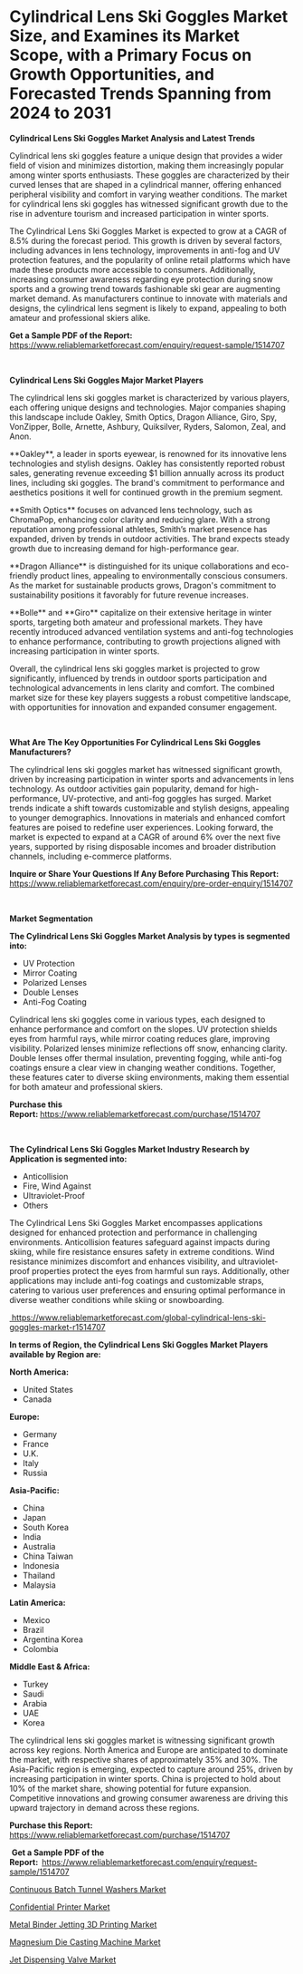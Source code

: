 <p><h1>Cylindrical Lens Ski Goggles Market Size, and Examines its Market Scope, with a Primary Focus on Growth Opportunities, and Forecasted Trends Spanning from 2024 to 2031</h1></p><p><strong>Cylindrical Lens Ski Goggles Market Analysis and Latest Trends</strong></p>
<p><p>Cylindrical lens ski goggles feature a unique design that provides a wider field of vision and minimizes distortion, making them increasingly popular among winter sports enthusiasts. These goggles are characterized by their curved lenses that are shaped in a cylindrical manner, offering enhanced peripheral visibility and comfort in varying weather conditions. The market for cylindrical lens ski goggles has witnessed significant growth due to the rise in adventure tourism and increased participation in winter sports.</p><p>The Cylindrical Lens Ski Goggles Market is expected to grow at a CAGR of 8.5% during the forecast period. This growth is driven by several factors, including advances in lens technology, improvements in anti-fog and UV protection features, and the popularity of online retail platforms which have made these products more accessible to consumers. Additionally, increasing consumer awareness regarding eye protection during snow sports and a growing trend towards fashionable ski gear are augmenting market demand. As manufacturers continue to innovate with materials and designs, the cylindrical lens segment is likely to expand, appealing to both amateur and professional skiers alike.</p></p>
<p><strong>Get a Sample PDF of the Report:&nbsp;</strong> <a href="https://www.reliablemarketforecast.com/enquiry/request-sample/1514707?utm_campaign=1129&utm_medium=2&utm_source=Github&utm_content=ia&utm_term=27102024&utm_id=cylindrical-lens-ski-goggles">https://www.reliablemarketforecast.com/enquiry/request-sample/1514707</a></p>
<p>&nbsp;</p>
<p><strong>Cylindrical Lens Ski Goggles Major Market Players</strong></p>
<p><p>The cylindrical lens ski goggles market is characterized by various players, each offering unique designs and technologies. Major companies shaping this landscape include Oakley, Smith Optics, Dragon Alliance, Giro, Spy, VonZipper, Bolle, Arnette, Ashbury, Quiksilver, Ryders, Salomon, Zeal, and Anon.</p><p>**Oakley**, a leader in sports eyewear, is renowned for its innovative lens technologies and stylish designs. Oakley has consistently reported robust sales, generating revenue exceeding $1 billion annually across its product lines, including ski goggles. The brand's commitment to performance and aesthetics positions it well for continued growth in the premium segment.</p><p>**Smith Optics** focuses on advanced lens technology, such as ChromaPop, enhancing color clarity and reducing glare. With a strong reputation among professional athletes, Smith’s market presence has expanded, driven by trends in outdoor activities. The brand expects steady growth due to increasing demand for high-performance gear.</p><p>**Dragon Alliance** is distinguished for its unique collaborations and eco-friendly product lines, appealing to environmentally conscious consumers. As the market for sustainable products grows, Dragon's commitment to sustainability positions it favorably for future revenue increases.</p><p>**Bolle** and **Giro** capitalize on their extensive heritage in winter sports, targeting both amateur and professional markets. They have recently introduced advanced ventilation systems and anti-fog technologies to enhance performance, contributing to growth projections aligned with increasing participation in winter sports.</p><p>Overall, the cylindrical lens ski goggles market is projected to grow significantly, influenced by trends in outdoor sports participation and technological advancements in lens clarity and comfort. The combined market size for these key players suggests a robust competitive landscape, with opportunities for innovation and expanded consumer engagement.</p></p>
<p>&nbsp;</p>
<p><strong>What Are The Key Opportunities For Cylindrical Lens Ski Goggles Manufacturers?</strong></p>
<p><p>The cylindrical lens ski goggles market has witnessed significant growth, driven by increasing participation in winter sports and advancements in lens technology. As outdoor activities gain popularity, demand for high-performance, UV-protective, and anti-fog goggles has surged. Market trends indicate a shift towards customizable and stylish designs, appealing to younger demographics. Innovations in materials and enhanced comfort features are poised to redefine user experiences. Looking forward, the market is expected to expand at a CAGR of around 6% over the next five years, supported by rising disposable incomes and broader distribution channels, including e-commerce platforms.</p></p>
<p><strong>Inquire or Share Your Questions If Any Before Purchasing This Report:</strong> <a href="https://www.reliablemarketforecast.com/enquiry/pre-order-enquiry/1514707?utm_campaign=1129&utm_medium=2&utm_source=Github&utm_content=ia&utm_term=27102024&utm_id=cylindrical-lens-ski-goggles">https://www.reliablemarketforecast.com/enquiry/pre-order-enquiry/1514707</a></p>
<p>&nbsp;</p>
<p><strong>Market Segmentation</strong></p>
<p><strong>The Cylindrical Lens Ski Goggles Market Analysis by types is segmented into:</strong></p>
<p><ul><li>UV Protection</li><li>Mirror Coating</li><li>Polarized Lenses</li><li>Double Lenses</li><li>Anti-Fog Coating</li></ul></p>
<p><p>Cylindrical lens ski goggles come in various types, each designed to enhance performance and comfort on the slopes. UV protection shields eyes from harmful rays, while mirror coating reduces glare, improving visibility. Polarized lenses minimize reflections off snow, enhancing clarity. Double lenses offer thermal insulation, preventing fogging, while anti-fog coatings ensure a clear view in changing weather conditions. Together, these features cater to diverse skiing environments, making them essential for both amateur and professional skiers.</p></p>
<p><strong>Purchase this Report:&nbsp;</strong><a href="https://www.reliablemarketforecast.com/purchase/1514707?utm_campaign=1129&utm_medium=2&utm_source=Github&utm_content=ia&utm_term=27102024&utm_id=cylindrical-lens-ski-goggles">https://www.reliablemarketforecast.com/purchase/1514707</a></p>
<p>&nbsp;</p>
<p><strong>The Cylindrical Lens Ski Goggles Market Industry Research by Application is segmented into:</strong></p>
<p><ul><li>Anticollision</li><li>Fire, Wind Against</li><li>Ultraviolet-Proof</li><li>Others</li></ul></p>
<p><p>The Cylindrical Lens Ski Goggles Market encompasses applications designed for enhanced protection and performance in challenging environments. Anticollision features safeguard against impacts during skiing, while fire resistance ensures safety in extreme conditions. Wind resistance minimizes discomfort and enhances visibility, and ultraviolet-proof properties protect the eyes from harmful sun rays. Additionally, other applications may include anti-fog coatings and customizable straps, catering to various user preferences and ensuring optimal performance in diverse weather conditions while skiing or snowboarding.</p></p>
<p><a href="https://www.reliablemarketforecast.com/global-cylindrical-lens-ski-goggles-market-r1514707?utm_campaign=1129&utm_medium=2&utm_source=Github&utm_content=ia&utm_term=27102024&utm_id=cylindrical-lens-ski-goggles">&nbsp;https://www.reliablemarketforecast.com/global-cylindrical-lens-ski-goggles-market-r1514707</a></p>
<p><strong>In terms of Region, the Cylindrical Lens Ski Goggles Market Players available by Region are:</strong></p>
<p>
    <p> <strong> North America: </strong>
        <ul>
            <li>United States</li>
            <li>Canada</li>
        </ul>
        </p> 
    <p> <strong> Europe: </strong>
        <ul>
            <li>Germany</li>
            <li>France</li>
            <li>U.K.</li>
            <li>Italy</li>
            <li>Russia</li>
        </ul>
        </p> 
    <p> <strong> Asia-Pacific: </strong>
        <ul>
            <li>China</li>
            <li>Japan</li>
            <li>South Korea</li>
            <li>India</li>
            <li>Australia</li>
            <li>China Taiwan</li>
            <li>Indonesia</li>
            <li>Thailand</li>
            <li>Malaysia</li>
        </ul>
        </p> 
    <p> <strong> Latin America: </strong>
        <ul>
            <li>Mexico</li>
            <li>Brazil</li>
            <li>Argentina Korea</li>
            <li>Colombia</li>
        </ul>
        </p> 
    <p> <strong> Middle East & Africa: </strong>
        <ul>
            <li>Turkey</li>
            <li>Saudi</li>
            <li>Arabia</li>
            <li>UAE</li>
            <li>Korea</li>
        </ul>
    </p>
    </p>
<p><p>The cylindrical lens ski goggles market is witnessing significant growth across key regions. North America and Europe are anticipated to dominate the market, with respective shares of approximately 35% and 30%. The Asia-Pacific region is emerging, expected to capture around 25%, driven by increasing participation in winter sports. China is projected to hold about 10% of the market share, showing potential for future expansion. Competitive innovations and growing consumer awareness are driving this upward trajectory in demand across these regions.</p></p>
<p><strong>Purchase this Report: </strong><a href="https://www.reliablemarketforecast.com/purchase/1514707?utm_campaign=1129&utm_medium=2&utm_source=Github&utm_content=ia&utm_term=27102024&utm_id=cylindrical-lens-ski-goggles">https://www.reliablemarketforecast.com/purchase/1514707</a></p>
<p>&nbsp;<strong>Get a Sample PDF of the Report:&nbsp;&nbsp;</strong><a href="https://www.reliablemarketforecast.com/enquiry/request-sample/1514707?utm_campaign=1129&utm_medium=2&utm_source=Github&utm_content=ia&utm_term=27102024&utm_id=cylindrical-lens-ski-goggles">https://www.reliablemarketforecast.com/enquiry/request-sample/1514707</a></p>
<p><strong></strong></p>
<p><p><a href="https://www.linkedin.com/pulse/future-trends-global-continuous-batch-tunnel-washers-market-5sm3c?utm_campaign=1129&utm_medium=2&utm_source=Github&utm_content=ia&utm_term=27102024&utm_id=cylindrical-lens-ski-goggles">Continuous Batch Tunnel Washers Market</a></p><p><a href="https://github.com/juliaficg7n3/Market-Research-Report-List-1/blob/main/confidential-printer-market.md?utm_campaign=1129&utm_medium=2&utm_source=Github&utm_content=ia&utm_term=27102024&utm_id=cylindrical-lens-ski-goggles">Confidential Printer Market</a></p><p><a href="https://github.com/loanv6asmitty/Market-Research-Report-List-1/blob/main/metal-binder-jetting-3d-printing-market.md?utm_campaign=1129&utm_medium=2&utm_source=Github&utm_content=ia&utm_term=27102024&utm_id=cylindrical-lens-ski-goggles">Metal Binder Jetting 3D Printing Market</a></p><p><a href="https://issuu.com/reportprime-2/docs/magnesium-die-casting-machine-marke_819d1966f32028?utm_campaign=1129&utm_medium=2&utm_source=Github&utm_content=ia&utm_term=27102024&utm_id=cylindrical-lens-ski-goggles">Magnesium Die Casting Machine Market</a></p><p><a href="https://www.linkedin.com/pulse/jet-dispensing-valve-market-size-share-trends-analysis-report-auwjc?utm_campaign=1129&utm_medium=2&utm_source=Github&utm_content=ia&utm_term=27102024&utm_id=cylindrical-lens-ski-goggles">Jet Dispensing Valve Market</a></p></p>